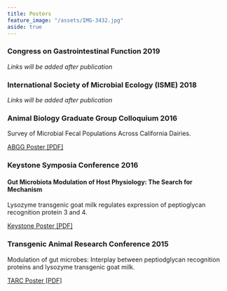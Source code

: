 ```yaml
---
title: Posters
feature_image: "/assets/IMG-3432.jpg"
aside: true
---
```


### Congress on Gastrointestinal Function 2019
*Links will be added after publication*  

### International Society of Microbial Ecology (ISME) 2018
*Links will be added after publication*  

### Animal Biology Graduate Group Colloquium 2016  

Survey of Microbial Fecal Populations Across California Dairies.  

[ABGG Poster [PDF]](http://jvhagey.github.io/files/Dairy_Microbiome_v2.pdf)  

### Keystone Symposia Conference 2016  
#### Gut Microbiota Modulation of Host Physiology: The Search for Mechanism  

Lysozyme transgenic goat milk regulates expression of peptioglycan recognition protein 3 and 4.

[Keystone Poster [PDF]](http://jvhagey.github.io/files/Keystone%20_PGLYRP_poster_final.pdf)  

### Transgenic Animal Research Conference 2015  

Modulation of gut microbes: Interplay between peptiodglycan recognition proteins and lysozyme transgenic goat milk.

[TARC Poster [PDF]](http://jvhagey.github.io/files/TARC_PGLYRP_poster_for_print.pdf)  
